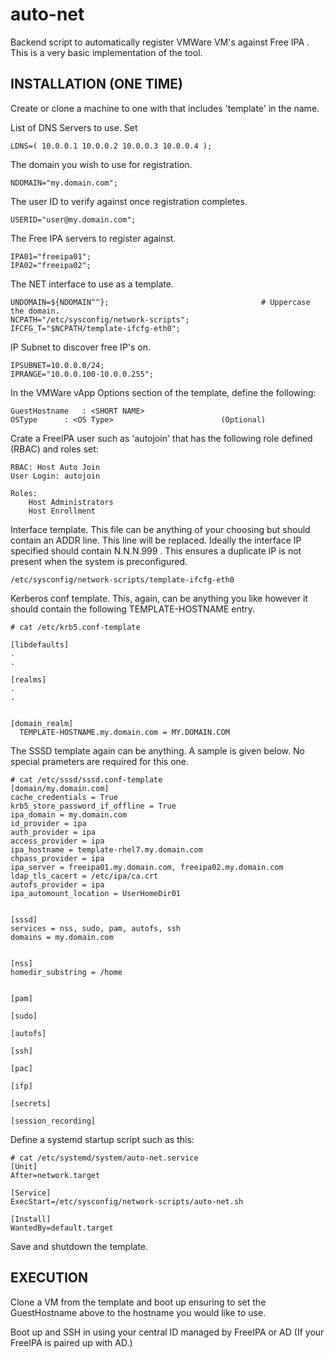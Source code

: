 # auto-net

Backend script to automatically register VMWare VM's against Free IPA .  This is a very basic implementation of the tool.



INSTALLATION (ONE TIME)
------------------------------------------------------------------------------------------------------------------------------------------------------------

Create or clone a machine to one with that includes 'template' in the name. 

List of DNS Servers to use.  Set 

	LDNS=( 10.0.0.1 10.0.0.2 10.0.0.3 10.0.0.4 );


The domain you wish to use for registration.

	NDOMAIN="my.domain.com";


The user ID to verify against once registration completes.

	USERID="user@my.domain.com";


The Free IPA servers to register against.

	IPA01="freeipa01";
	IPA02="freeipa02";


The NET interface to use as a template.

	UNDOMAIN=${NDOMAIN^^};                                  # Uppercase the domain.
	NCPATH="/etc/sysconfig/network-scripts";
	IFCFG_T="$NCPATH/template-ifcfg-eth0";


IP Subnet to discover free IP's on.

	IPSUBNET=10.0.0.0/24;
	IPRANGE="10.0.0.100-10.0.0.255";


In the VMWare vApp Options section of the template, define the following:

	GuestHostname	: <SHORT NAME>
	OSType		: <OS Type>                        (Optional)


Crate a FreeIPA user such as 'autojoin' that has the following role defined (RBAC) and roles set:

	RBAC: Host Auto Join
	User Login: autojoin

	Roles:
		Host Administrators
		Host Enrollment


Interface template.  This file can be anything of your choosing but should contain an ADDR line.  This line will be replaced.  Ideally the interface IP specified should contain N.N.N.999 .   This ensures a duplicate IP is not present when the system is preconfigured.

	/etc/sysconfig/network-scripts/template-ifcfg-eth0


Kerberos conf template.  This, again, can be anything you like however it should contain the following TEMPLATE-HOSTNAME entry.

	# cat /etc/krb5.conf-template

	[libdefaults]
	.
	.

	[realms]
	.
	.


	[domain_realm]
	  TEMPLATE-HOSTNAME.my.domain.com = MY.DOMAIN.COM


The SSSD template again can be anything.  A sample is given below.  No special prameters are required for this one.

	# cat /etc/sssd/sssd.conf-template
	[domain/my.domain.com]
	cache_credentials = True
	krb5_store_password_if_offline = True
	ipa_domain = my.domain.com
	id_provider = ipa
	auth_provider = ipa
	access_provider = ipa
	ipa_hostname = template-rhel7.my.domain.com
	chpass_provider = ipa
	ipa_server = freeipa01.my.domain.com, freeipa02.my.domain.com
	ldap_tls_cacert = /etc/ipa/ca.crt
	autofs_provider = ipa
	ipa_automount_location = UserHomeDir01


	[sssd]
	services = nss, sudo, pam, autofs, ssh
	domains = my.domain.com


	[nss]
	homedir_substring = /home


	[pam]

	[sudo]

	[autofs]

	[ssh]

	[pac]

	[ifp]

	[secrets]

	[session_recording]



Define a systemd startup script such as this:

	# cat /etc/systemd/system/auto-net.service
	[Unit]
	After=network.target

	[Service]
	ExecStart=/etc/sysconfig/network-scripts/auto-net.sh

	[Install]
	WantedBy=default.target


Save and shutdown the template.


EXECUTION
-------------------------------------------------------------------------------------------------------------------------

Clone a VM from the template and boot up ensuring to set the GuestHostname above to the hostname you would like to use. 

Boot up and SSH in using your central ID managed by FreeIPA or AD (If your FreeIPA is paired up with AD.)



